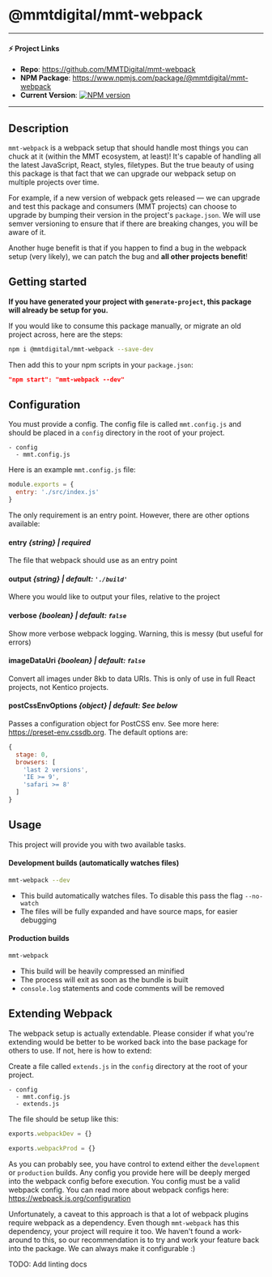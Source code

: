 # @mmtdigital/mmt-webpack

---
#### ⚡️ Project Links ####
- **Repo**: https://github.com/MMTDigital/mmt-webpack  
- **NPM Package**: https://www.npmjs.com/package/@mmtdigital/mmt-webpack  
- **Current Version**:  [![NPM version][npm-image]][npm-url]
---

## Description
`mmt-webpack` is a webpack setup that should handle most things you can chuck at it (within the MMT ecosystem, at least)! It's capable of handling all the latest JavaScript, React, styles, filetypes. But the true beauty of using this package is that fact that we can upgrade our webpack setup on multiple projects over time.

For example, if a new version of webpack gets released — we can upgrade and test this package and consumers (MMT projects) can choose to upgrade by bumping their version in the project's `package.json`. We will use semver versioning to ensure that if there are breaking changes, you will be aware of it.

Another huge benefit is that if you happen to find a bug in the webpack setup (very likely), we can patch the bug and **all other projects benefit**!

## Getting started
**If you have generated your project with `generate-project`, this package will already be setup for you.** 

If you would like to consume this package manually, or migrate an old project across, here are the steps:

```bash
npm i @mmtdigital/mmt-webpack --save-dev
```

Then add this to your npm scripts in your `package.json`:

```json
"npm start": "mmt-webpack --dev"
```

## Configuration
You must provide a config. The config file is called `mmt.config.js` and should be placed in a `config` directory in the root of your project.

```
- config
  - mmt.config.js
```

Here is an example `mmt.config.js` file:

```js
module.exports = {
  entry: './src/index.js'
}
```

The only requirement is an entry point. However, there are other options available:

#### **entry** _{string} | required_
The file that webpack should use as an entry point 

#### **output** _{string} | default: `'./build'`_
Where you would like to output your files, relative to the project

#### **verbose** _{boolean} | default: `false`_
Show more verbose webpack logging. Warning, this is messy (but useful for errors)

#### **imageDataUri** _{boolean} | default: `false`_
Convert all images under 8kb to data URIs. This is only of use in full React projects, not Kentico projects.

#### **postCssEnvOptions** _{object} | default: See below_
Passes a configuration object for PostCSS env. See more here: https://preset-env.cssdb.org. The default options are:

```js
{
  stage: 0,
  browsers: [
    'last 2 versions',
    'IE >= 9',
    'safari >= 8'
  ]
}
```

## Usage
This project will provide you with two available tasks.

#### Development builds (automatically watches files)

```bash
mmt-webpack --dev
```

- This build automatically watches files. To disable this pass the flag `--no-watch`
- The files will be fully expanded and have source maps, for easier debugging

#### Production builds

```bash
mmt-webpack
```

- This build will be heavily compressed an minified
- The process will exit as soon as the bundle is built
- `console.log` statements and code comments will be removed

## Extending Webpack
The webpack setup is actually extendable. Please consider if what you're extending would be better to be worked back into the base package for others to use. If not, here is how to extend:

Create a file called `extends.js` in the `config` directory at the root of your project.

```
- config
  - mmt.config.js
  - extends.js
```

The file should be setup like this:
```js
exports.webpackDev = {}

exports.webpackProd = {}
```

As you can probably see, you have control to extend either the `development` or `production` builds. Any config you provide here will be deeply merged into the webpack config before execution. You config must be a valid webpack config. You can read more about webpack configs here: https://webpack.js.org/configuration

Unfortunately, a caveat to this approach is that a lot of webpack plugins require webpack as a dependency. Even though `mmt-webpack` has this dependency, your project will require it too. We haven't found a work-around to this, so our recommendation is to try and work your feature back into the package. We can always make it configurable :)

TODO: Add linting docs

[npm-image]: https://img.shields.io/npm/v/@mmtdigital/mmt-webpack.svg?style=flat-square
[npm-url]: https://www.npmjs.com/package/@mmtdigital/mmt-webpack
